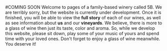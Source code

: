 #COMING SOON
Welcome to pages of a family-based winery called 5B. 
We are terribly sorry, but the website is currently under development. 
Once it is finished, you will be able to view the **full story** of each of our wines,
as well as see information about **us** and our **vineyards**. We believe, there is more to a 
glass of wine then just its taste, color and aroma. So, while we develop this website, please 
sit down, play some of your music of yours and spend time with your loved ones. Don't forget 
to enjoy a glass of wine meanwhile. You deserve it!